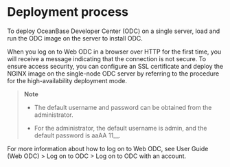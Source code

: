 Deployment process 
=======================================

To deploy OceanBase Developer Center (ODC) on a single server, load and run the ODC image on the server to install ODC. 

When you log on to Web ODC in a browser over HTTP for the first time, you will receive a message indicating that the connection is not secure. To ensure access security, you can configure an SSL certificate and deploy the NGINX image on the single-node ODC server by referring to the procedure for the high-availability deployment mode. 

> **Note** <br>
> - The default username and password can be obtained from the administrator. <br>
> * For the administrator, the default username is admin, and the default password is aaAA 11__.

For more information about how to log on to Web ODC, see User Guide (Web ODC) > Log on to ODC > Log on to ODC with an account.
  



